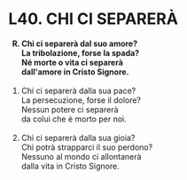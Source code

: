 # L40. CHI CI SEPARERÀ

<ol>
  <b><li type="A" value="18">Chi ci separerà dal suo amore?<br>
    La tribolazione, forse la spada?<br>
    Né morte o vita ci separerà<br>
    dall'amore in Cristo Signore.</li></b><br>
  <li value="1">Chi ci separerà dalla sua pace?<br>
    La persecuzione, forse il dolore?<br>
    Nessun potere ci separerà<br>
    da colui che è morto per noi.</li><br>
  <li>Chi ci separerà dalla sua gioia?<br>
    Chi potrà strapparci il suo perdono?<br>
    Nessuno al mondo ci allontanerà<br>
    dalla vita in Cristo Signore.</li>
</ol>

